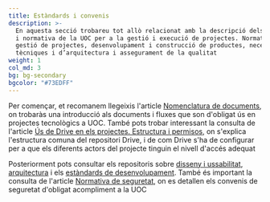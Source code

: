 ```yaml
---
title: Estàndards i convenis
description: >-
  En aquesta secció trobareu tot allò relacionat amb la descripció dels convenis
  i normativa de la UOC per a la gestió i execució de projectes. Normatives de
  gestió de projectes, desenvolupament i construcció de productes, necessitats
  tècniques i d’arquitectura i assegurament de la qualitat
weight: 1
col_md: 3
bg: bg-secondary
bgcolor: "#73EDFF"
---
```

Per començar, et recomanem llegeixis l'article [Nomenclatura de documents](/estandards/nomenclatura/), on trobaràs una introducció als documents i fluxes que son d'obligat ús en projectes tecnològics a UOC. 
També pots trobar interessant la consulta de l'article [Ús de Drive en els projectes. Estructura i permisos](/estandards/us_drive/), on s'explica l'estructura comuna del repositori Drive, i de com Drive s'ha de configurar per a que els diferents actors del projecte tinguin el nivell d'accés adequat

Posteriorment pots consultar els repositoris sobre [disseny i ussabilitat](/estandards/disseny_i_usabilitat/), [arquitectura](/estandards/arquitectura/) i els [estàndards de desenvolupament](/estandards/desenvolupament/).
També és important la consulta de l'article [Normativa de seguretat](/estandards/seguretat/), on es detallen els convenis de seguretat d'obligat acompliment a la UOC
